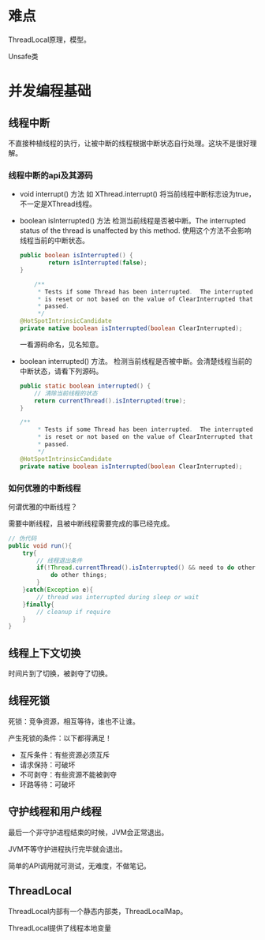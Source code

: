 # 难点

ThreadLocal原理，模型。

Unsafe类

# 并发编程基础

## 线程中断

不直接种植线程的执行，让被中断的线程根据中断状态自行处理。这块不是很好理解。

### 线程中断的api及其源码

- void interrupt() 方法  如 XThread.interrupt() 将当前线程中断标志设为true，不一定是XThread线程。

- boolean isInterrupted() 方法  检测当前线程是否被中断。The interrupted status of the thread is unaffected by this method. 使用这个方法不会影响线程当前的中断状态。

  ```java
  public boolean isInterrupted() {
          return isInterrupted(false);
  }
  
      /**
       * Tests if some Thread has been interrupted.  The interrupted state
       * is reset or not based on the value of ClearInterrupted that is
       * passed.
       */
  @HotSpotIntrinsicCandidate
  private native boolean isInterrupted(boolean ClearInterrupted);
  ```

  一看源码命名，见名知意。

- boolean interrupted() 方法。 检测当前线程是否被中断。会清楚线程当前的中断状态，请看下列源码。

  ```java
  public static boolean interrupted() {
      // 清除当前线程的状态
      return currentThread().isInterrupted(true);
  }
  
  /**
       * Tests if some Thread has been interrupted.  The interrupted state
       * is reset or not based on the value of ClearInterrupted that is
       * passed.
       */
  @HotSpotIntrinsicCandidate
  private native boolean isInterrupted(boolean ClearInterrupted);
  ```

### 如何优雅的中断线程

何谓优雅的中断线程？

需要中断线程，且被中断线程需要完成的事已经完成。

```java
// 伪代码
public void run(){
    try{
        // 线程退出条件
        if(!Thread.currentThread().isInterrupted() && need to do other things){
            do other things;
        }
    }catch(Exception e){
        // thread was interrupted during sleep or wait
    }finally{
        // cleanup if require
    }
}
```

## 线程上下文切换

时间片到了切换，被剥夺了切换。

## 线程死锁

死锁：竞争资源，相互等待，谁也不让谁。

产生死锁的条件：以下都得满足！

- 互斥条件：有些资源必须互斥
- 请求保持：可破坏
- 不可剥夺：有些资源不能被剥夺
- 环路等待：可破坏

## 守护线程和用户线程

最后一个非守护进程结束的时候，JVM会正常退出。

JVM不等守护进程执行完毕就会退出。

简单的API调用就可测试，无难度，不做笔记。

## ThreadLocal

ThreadLocal内部有一个静态内部类，ThreadLocalMap。

ThreadLocal提供了线程本地变量






